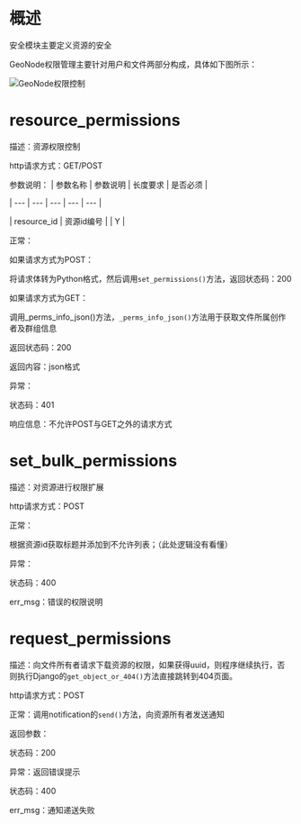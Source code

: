 # 概述
安全模块主要定义资源的安全

GeoNode权限管理主要针对用户和文件两部分构成，具体如下图所示：

![GeoNode权限控制](http://oh6j8wijn.bkt.clouddn.com/05C98E89-D2AA-4481-AC34-36725ADFC16D.png)

# resource_permissions

描述：资源权限控制

http请求方式：GET/POST

参数说明：
| 参数名称 | 参数说明 | 长度要求 | 是否必须 |

| --- | --- | --- | --- | --- |

| resource_id | 资源id编号 |   | Y |

正常：

如果请求方式为POST：

将请求体转为Python格式，然后调用`set_permissions()`方法，返回状态码：200

如果请求方式为GET：

调用_perms_info_json()方法，`_perms_info_json()`方法用于获取文件所属创作者及群组信息

返回状态码：200

返回内容：json格式

异常：

状态码：401

响应信息：不允许POST与GET之外的请求方式

# set_bulk_permissions

描述：对资源进行权限扩展

http请求方式：POST

正常：

根据资源id获取标题并添加到不允许列表；（此处逻辑没有看懂）

异常：

状态码：400

err_msg：错误的权限说明

# request_permissions

描述：向文件所有者请求下载资源的权限，如果获得uuid，则程序继续执行，否则执行Django的`get_object_or_404()`方法直接跳转到404页面。

http请求方式：POST

正常：调用notification的`send()`方法，向资源所有者发送通知

返回参数：

状态码：200  

异常：返回错误提示

状态码：400

err_msg：通知递送失败
